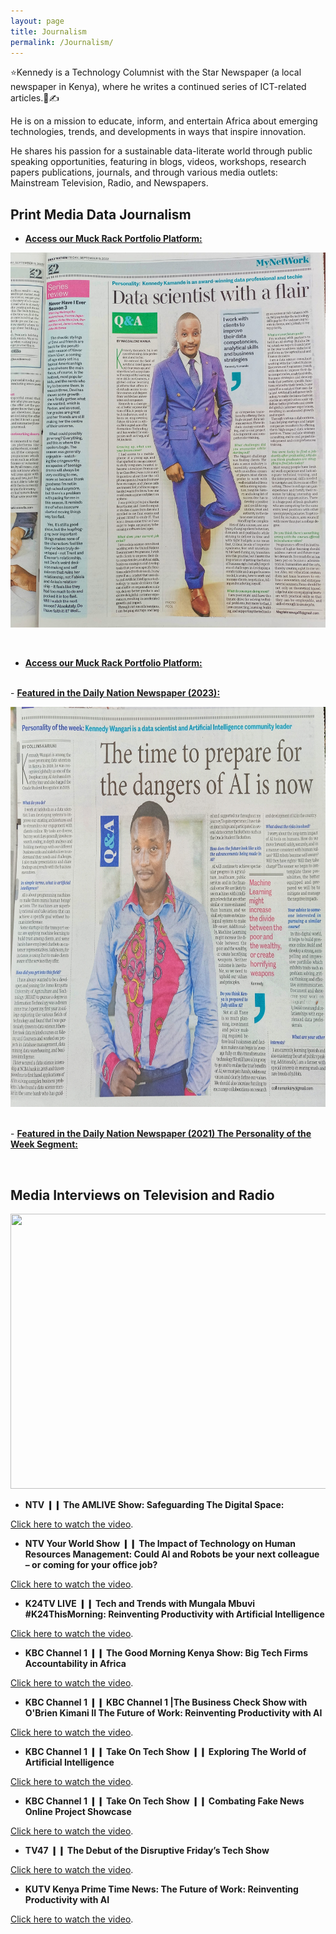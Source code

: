 ```yaml
---
layout: page
title: Journalism
permalink: /Journalism/
---
```


⭐Kennedy is a Technology Columnist with the Star Newspaper (a local newspaper in Kenya), where he writes a continued series of ICT-related articles.📰✍️ 

He is on a mission to educate, inform, and entertain Africa about emerging technologies, trends, and developments in ways that inspire innovation.

He shares his passion for a sustainable data-literate world through public speaking opportunities, featuring in blogs, videos, workshops, research papers publications, journals, and through various media outlets: Mainstream Television, Radio, and Newspapers.

## Print Media Data Journalism

-   [**Access our Muck Rack Portfolio Platform:**](https://muckrack.com/kennedykwangari)
  

  <p align="center">
  <img width="750" height="600" src="https://raw.githubusercontent.com/kennedykwangari/kennedykwangari.github.io/master/images/kwangari2022.jpg">
</p>

<br/>

-   [**Access our Muck Rack Portfolio Platform:**](https://muckrack.com/kennedykwangari)


<br> -    [**Featured in the Daily Nation Newspaper (2023):**](https://nation.africa/resource/blob/4209762/73a0a7d1417e0fc14a5e953c14e409b6/weekly-review-34-data.pdf)

  <p align="center">
  <img width="750" height="640" src="https://raw.githubusercontent.com/kennedykwangari/kennedykwangari.github.io/master/images/kwangari2021.jpg">
</p>

<br> -   [**Featured in the Daily Nation Newspaper (2021) The Personality of the Week Segment:**](https://nation.africa/kenya/life-and-style/mynetwork/the-time-to-prepare-for-the-dangers-of-ai-is-now--3264594?fbclid=IwAR1gqlDOwUQad2gQbkVZS7rI9xYkiCcZO6z38eLswj_nvqGXrvQTy0lOz50)

<br/>

## Media Interviews on Television and Radio

 <p align="center">
  <img width="520" height="440" src="https://raw.githubusercontent.com/kennedykwangari/kennedykwangari.github.io/master/images/kennedyradio.jpg">
</p>

- **NTV ❙❙ The AMLIVE Show: Safeguarding The Digital Space:**
<p> <a href="https://youtu.be/Dsxx1_0MJeM">Click here to watch the video</a>.</p>

- **NTV Your World Show ❙❙ The Impact of Technology on Human Resources Management: Could AI and Robots be your next colleague – or coming for your office job?**
<p> <a href="https://www.youtube.com/watch?v=2-Ll6SpCPN0">Click here to watch the video</a>.</p>

- **K24TV LIVE ❙❙ Tech and Trends with Mungala Mbuvi #K24ThisMorning: Reinventing Productivity with Artificial Intelligence**
<p> <a href="https://www.youtube.com/watch?v=bDqB-weE1n0">Click here to watch the video</a>.</p>

- **KBC Channel 1 ❙❙ The Good Morning Kenya Show:  Big Tech Firms Accountability in Africa**
<p> <a href="https://www.youtube.com/watch?v=k4DbccWeNns">Click here to watch the video</a>.</p>

- **KBC Channel 1 ❙❙ KBC Channel 1 |The Business Check Show with O'Brien Kimani II The Future of Work: Reinventing Productivity with AI**
<p> <a href="https://www.youtube.com/watch?v=3F_MWk3e9ws">Click here to watch the video</a>.</p>

- **KBC Channel 1 ❙❙ Take On Tech Show ❙❙ Exploring The World of Artificial Intelligence**
<p> <a href="https://www.youtube.com/watch?v=n1sSXvAMI4c">Click here to watch the video</a>.</p>

- **KBC Channel 1 ❙❙ Take On Tech Show ❙❙ Combating Fake News Online Project Showcase**
<p> <a href="https://www.youtube.com/watch?v=Xo56F6A0MSY&ab_channel=KBCChannel1TVShows">Click here to watch the video</a>.</p>

- **TV47 ❙❙ The Debut of the Disruptive Friday’s Tech Show**
<p> <a href="https://www.youtube.com/watch?v=Kk6EHCZE-vo&ab_channel=TV47Kenya">Click here to watch the video</a>.</p>

- **KUTV Kenya Prime Time News: The Future of Work: Reinventing Productivity with AI**
<p> <a href="https://www.youtube.com/watch?v=d2bmHJOB6dg">Click here to watch the video</a>.</p>







